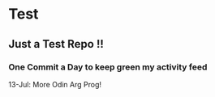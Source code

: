 # Test
## Just a Test Repo !!
### One Commit a Day to keep green my activity feed 

13-Jul: More Odin Arg Prog!


